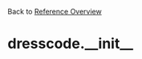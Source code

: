 
Back to [Reference Overview](https://github.com/pyrustic/dresscode/blob/master/docs/reference/README.md)

# dresscode.\_\_init\_\_



<br>


